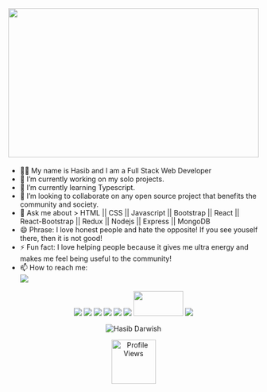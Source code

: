 

<!--
**HasibDarwish/HasibDarwish** is a ✨ _special_ ✨ repository because its `README.md` (this file) appears on your GitHub profile.
Here are some ideas to get you started:

- 🔭 I’m currently working on ...
- 🌱 I’m currently learning ...
- 👯 I’m looking to collaborate on ...
- 🤔 I’m looking for help with ...
- 💬 Ask me about ...
- 📫 How to reach me: ...
- 😄 Pronouns: ...
- ⚡ Fun fact: ...
-->
<!-- BE YOUR -->
<!-- <img src="https://upload.wikimedia.org/wikipedia/commons/thumb/8/88/Self-logo.svg/1200px-Self-logo.svg.png" /> -->
<!-- <p align="right">NOT SOMEONE ELSE</p>  -->
<h2 align="center"><img src="https://img.shields.io/badge/Hello!-👋-brightgreen.svg?style=flat-square" width="100%" height="300px"/></h2>

- 👨‍🎓 My name is Hasib and I am a Full Stack Web Developer <br/>
- 🔭 I’m currently working on my solo projects. <br/>
- 🌱 I’m currently learning Typescript. <br/>
- 👯 I’m looking to collaborate on any open source project that benefits the community and society. <br/>
- 💬 Ask me about > HTML || CSS || Javascript || Bootstrap || React || React-Bootstrap || Redux || Nodejs || Express || MongoDB <br/>
- 😄 Phrase: I love honest people and hate the opposite! If you see youself there, then it is not good!
- ⚡ Fun fact: I love helping people because it gives me ultra energy and makes me feel being useful to the community!
- 📫 How to reach me: <br/><a href="https://www.linkedin.com/in/hasib-darwish-737784211/" target="_blank" title="LinkedIn Profile"><img src="https://img.icons8.com/fluent/50/000000/linkedin.png" /></a>

<p align="center">
  <img src="https://img.icons8.com/color/50/000000/html-5--v1.png"/>
  <img src="https://img.icons8.com/color/50/000000/css3.png"/>
  <img src="https://img.icons8.com/color/50/000000/javascript.png"/>
  <img src="https://img.icons8.com/color/50/000000/bootstrap.png"/>
  <img src="https://img.icons8.com/color/50/000000/react-native.png"/>
  <img src="https://img.icons8.com/color/50/000000/nodejs.png"/>
  <img src="https://devtechnosys.com/insights/wp-content/uploads/2019/06/express-js-logo.png" width="100" height="50"/>
  <img src="https://img.icons8.com/color/50/000000/mongodb.png"/>
   </p> 
</p>

<p align="center"><img align="center" src="https://github-readme-stats.vercel.app/api?username=HasibDarwish&theme=tokyonight&show_icons=true" alt="Hasib Darwish" /></p>
<p align="center"><img src="https://gpvc.arturio.dev/HasibDarwish" alt="Profile Views" height="89px"></p>
